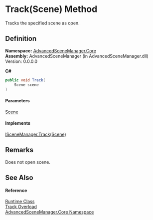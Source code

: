 # Track(Scene) Method

Tracks the specified scene as open.

## Definition

**Namespace:** [AdvancedSceneManager.Core](N_AdvancedSceneManager_Core.md)\
**Assembly:** AdvancedSceneManager (in AdvancedSceneManager.dll) Version: 0.0.0.0

**C#**

```c#
public void Track(
	Scene scene
)
```

#### Parameters

&#x20; [Scene](T_AdvancedSceneManager_Models_Scene.md)&#x20;

#### Implements

[ISceneManager.Track(Scene)](M_AdvancedSceneManager_DependencyInjection_ISceneManager_Track.md)

## Remarks

Does not open scene.

## See Also

#### Reference

[Runtime Class](T_AdvancedSceneManager_Core_Runtime.md)\
[Track Overload](Overload_AdvancedSceneManager_Core_Runtime_Track.md)\
[AdvancedSceneManager.Core Namespace](N_AdvancedSceneManager_Core.md)
